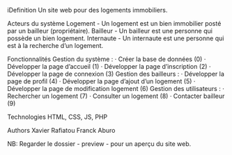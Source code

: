 iDefinition
    Un site web pour des logements immobiliers.

Acteurs du système
    Logement   - Un logement est un bien immobilier posté par un bailleur (propriétaire).
    Bailleur   - Un bailleur est une personne qui possède un bien logement.
    Internaute - Un internaute est une personne qui est à la recherche d’un logement.

Fonctionnalités
    Gestion du système :
        · Créer la base de données (0)
        · Développer la page d’accueil (1)
        · Développer la page d’inscription (2)
        · Développer la page de connexion (3)
    Gestion des bailleurs :
        · Développer la page de profil (4)
        · Développer la page d’ajout d’un logement (5)
        · Développer la page de modification logement (6)
    Gestion des utilisateurs :
        · Rechercher un logement (7)
        · Consulter un logement (8)
        · Contacter bailleur (9)

Technologies
    HTML, CSS, JS, PHP

Authors
    Xavier
    Rafiatou
    Franck
    Aburo

NB: Regarder le dossier - preview - pour un aperçu du site web.
